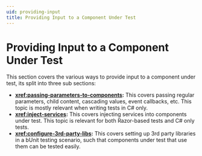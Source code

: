 ```yaml
---
uid: providing-input
title: Providing Input to a Component Under Test
---
```


# Providing Input to a Component Under Test

This section covers the various ways to provide input to a component under test, its split into three sub sections:

- **<xref:passing-parameters-to-components>:** This covers passing regular parameters, child content, cascading values, event callbacks, etc. This topic is mostly relevant when writing tests in C# only.
- **<xref:inject-services>:** This covers injecting services into components under test. This topic is relevant for both Razor-based tests and C# only tests.
- **<xref:configure-3rd-party-libs>:** This covers setting up 3rd party libraries in a bUnit testing scenario, such that components under test that use them can be tested easily.